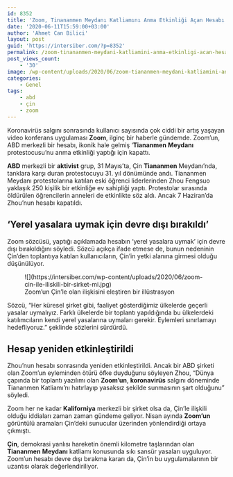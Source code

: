 ```yaml
---
id: 8352
title: 'Zoom, Tinananmen Meydanı Katliamını Anma Etkinliği Açan Hesabı Devre Dışı Bıraktı'
date: '2020-06-11T15:59:00+03:00'
author: 'Ahmet Can Bilici'
layout: post
guid: 'https://intersiber.com/?p=8352'
permalink: /zoom-tinananmen-meydani-katliamini-anma-etkinligi-acan-hesabi-devre-disi-birakti/
post_views_count:
    - '30'
image: /wp-content/uploads/2020/06/zoom-tiananmen-meydani-katliamini-anma-etkinligi-acan-hesabi-devre-disi-birakti.jpeg
categories:
    - Genel
tags:
    - abd
    - çin
    - zoom
---
```


Koronavirüs salgını sonrasında kullanıcı sayısında çok ciddi bir artış yaşayan video konferans uygulaması **Zoom**, ilginç bir haberle gündemde. Zoom’un, ABD merkezli bir hesabı, ikonik hale gelmiş ‘**Tiananmen** **Meydanı** protestocusu’nu anma etkinliği yaptığı için kapattı.

**ABD** merkezli bir **aktivist** grup, 31 Mayıs’ta, Çin **Tiananmen** Meydanı’nda, tanklara karşı duran protestocuyu 31. yıl dönümünde andı. Tiananmen Meydanı protestolarına katılan eski öğrenci liderlerinden Zhou Fengsuo yaklaşık 250 kişilik bir etkinliğe ev sahipliği yaptı. Protestolar sırasında öldürülen öğrencilerin anneleri de etkinlikte söz aldı. Ancak 7 Haziran’da Zhou’nun hesabı kapatıldı.

## ‘Yerel yasalara uymak için devre dışı bırakıldı’

Zoom sözcüsü, yaptığı açıklamada hesabın ‘yerel yasalara uymak’ için devre dışı bırakıldığını söyledi. Sözcü açıkça ifade etmese de, bunun nedeninin Çin’den toplantıya katılan kullanıcıların, Çin’in yetki alanına girmesi olduğu düşünülüyor.

<figure class="wp-block-image size-large">![](https://intersiber.com/wp-content/uploads/2020/06/zoom-cin-ile-iliskili-bir-sirket-mi.jpg)<figcaption>Zoom’un Çin’le olan ilişkisini eleştiren bir illüstrasyon</figcaption></figure>Sözcü, “Her küresel şirket gibi, faaliyet gösterdiğimiz ülkelerde geçerli yasalar uymalıyız. Farklı ülkelerde bir toplantı yapıldığında bu ülkelerdeki katılımcıların kendi yerel yasalarına uymaları gerekir. Eylemleri sınırlamayı hedefliyoruz.” şeklinde sözlerini sürdürdü.

## Hesap yeniden etkinleştirildi

Zhou’nun hesabı sonrasında yeniden etkinleştirildi. Ancak bir ABD şirketi olan Zoom’un eyleminden ötürü öfke duyduğunu söyleyen Zhou, “Dünya çapında bir toplantı yazılımı olan **Zoom’un**, **koronavirüs** salgını döneminde Tiananmen Katliamı’nı hatırlayıp yasaksız şekilde sunmasının şart olduğunu” söyledi.

Zoom her ne kadar **Kaliforniya** merkezli bir şirket olsa da, Çin’le ilişkili olduğu iddiaları zaman zaman gündeme geliyor. Nisan ayında **Zoom’un** görüntülü aramaları Çin’deki sunucular üzerinden yönlendirdiği ortaya çıkmıştı.

**Çin**, demokrasi yanlısı hareketin önemli kilometre taşlarından olan **Tiananmen** **Meydanı** katliamı konusunda sıkı sansür yasaları uyguluyor. Zoom’un hesabı devre dışı bırakma kararı da, Çin’in bu uygulamalarının bir uzantısı olarak değerlendiriliyor.